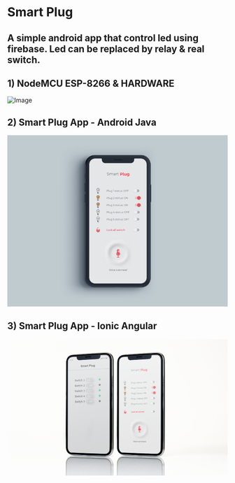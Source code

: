 # Smart Plug

## A simple android app that control led using firebase. Led can be replaced by relay & real switch.

## 1) NodeMCU ESP-8266 & HARDWARE 

![Image](https://github.com/zahiruddinzainal/nodemcu-smartplug/blob/main/poc.jpg)

## 2) Smart Plug App - Android Java 

![Image](https://github.com/zahiruddinzainal/nodemcu-smartplug/blob/main/smartplug.PNG)

## 3) Smart Plug App - Ionic Angular 

![Image](https://github.com/zahiruddinzainal/nodemcu-smartplug/blob/main/smartplugapp2.png)



